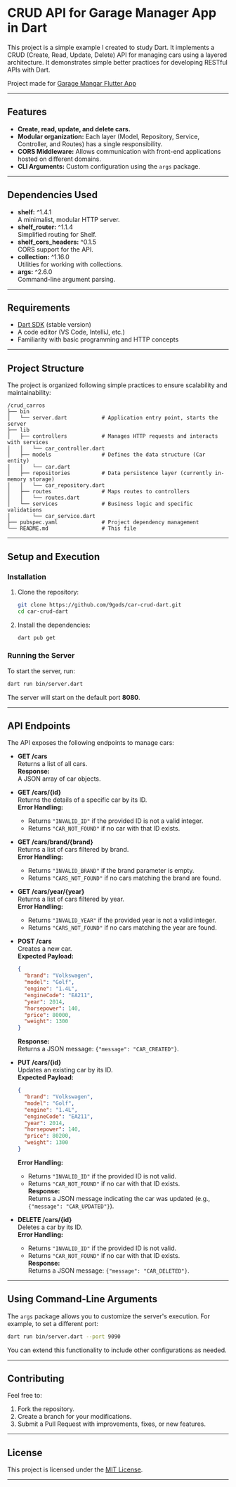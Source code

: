 # CRUD API for Garage Manager App in Dart

This project is a simple example I created to study Dart. It implements a CRUD (Create, Read, Update, Delete) API for managing cars using a layered architecture. It demonstrates simple better practices for developing RESTful APIs with Dart.

Project made for [Garage Mangar Flutter App](https://github.com/9gods/garage-manager-flutter.git)

---

## Features

- **Create, read, update, and delete cars.**
- **Modular organization:** Each layer (Model, Repository, Service, Controller, and Routes) has a single responsibility.
- **CORS Middleware:** Allows communication with front-end applications hosted on different domains.
- **CLI Arguments:** Custom configuration using the `args` package.

---

## Dependencies Used

- **shelf:** ^1.4.1  
  A minimalist, modular HTTP server.
- **shelf_router:** ^1.1.4  
  Simplified routing for Shelf.
- **shelf_cors_headers:** ^0.1.5  
  CORS support for the API.
- **collection:** ^1.16.0  
  Utilities for working with collections.
- **args:** ^2.6.0  
  Command-line argument parsing.

---

## Requirements

- [Dart SDK](https://dart.dev/get-dart) (stable version)
- A code editor (VS Code, IntelliJ, etc.)
- Familiarity with basic programming and HTTP concepts

---

## Project Structure

The project is organized following simple practices to ensure scalability and maintainability:

```
/crud_carros
├── bin
│   └── server.dart           # Application entry point, starts the server
├── lib
│   ├── controllers           # Manages HTTP requests and interacts with services
│   │   └── car_controller.dart
│   ├── models                # Defines the data structure (Car entity)
│   │   └── car.dart
│   ├── repositories          # Data persistence layer (currently in-memory storage)
│   │   └── car_repository.dart
│   ├── routes                # Maps routes to controllers
│   │   └── routes.dart
│   └── services              # Business logic and specific validations
│       └── car_service.dart
├── pubspec.yaml              # Project dependency management
└── README.md                 # This file
```

---

## Setup and Execution

### Installation

1. Clone the repository:
   ```bash
   git clone https://github.com/9gods/car-crud-dart.git
   cd car-crud-dart
   ```
2. Install the dependencies:
   ```bash
   dart pub get
   ```

### Running the Server

To start the server, run:
```bash
dart run bin/server.dart
```
The server will start on the default port **8080**.

---

## API Endpoints

The API exposes the following endpoints to manage cars:

- **GET /cars**  
  Returns a list of all cars.  
  **Response:**  
  A JSON array of car objects.

- **GET /cars/{id}**  
  Returns the details of a specific car by its ID.  
  **Error Handling:**  
  - Returns `"INVALID_ID"` if the provided ID is not a valid integer.  
  - Returns `"CAR_NOT_FOUND"` if no car with that ID exists.

- **GET /cars/brand/{brand}**  
  Returns a list of cars filtered by brand.  
  **Error Handling:**  
  - Returns `"INVALID_BRAND"` if the brand parameter is empty.  
  - Returns `"CARS_NOT_FOUND"` if no cars matching the brand are found.

- **GET /cars/year/{year}**  
  Returns a list of cars filtered by year.  
  **Error Handling:**  
  - Returns `"INVALID_YEAR"` if the provided year is not a valid integer.  
  - Returns `"CARS_NOT_FOUND"` if no cars matching the year are found.

- **POST /cars**  
  Creates a new car.  
  **Expected Payload:**  
  ```json
  {
    "brand": "Volkswagen",
    "model": "Golf",
    "engine": "1.4L",
    "engineCode": "EA211",
    "year": 2014,
    "horsepower": 140,
    "price": 80000,
    "weight": 1300
  }
  ```  
  **Response:**  
  Returns a JSON message: `{"message": "CAR_CREATED"}`.

- **PUT /cars/{id}**  
  Updates an existing car by its ID.  
  **Expected Payload:**  
  ```json
  {
    "brand": "Volkswagen",
    "model": "Golf",
    "engine": "1.4L",
    "engineCode": "EA211",
    "year": 2014,
    "horsepower": 140,
    "price": 80200,
    "weight": 1300
  }
  ```  
  **Error Handling:**  
  - Returns `"INVALID_ID"` if the provided ID is not valid.  
  - Returns `"CAR_NOT_FOUND"` if no car with that ID exists.  
  **Response:**  
  Returns a JSON message indicating the car was updated (e.g., `{"message": "CAR_UPDATED"}`).

- **DELETE /cars/{id}**  
  Deletes a car by its ID.  
  **Error Handling:**  
  - Returns `"INVALID_ID"` if the provided ID is not valid.  
  - Returns `"CAR_NOT_FOUND"` if no car with that ID exists.  
  **Response:**  
  Returns a JSON message: `{"message": "CAR_DELETED"}`.

---

## Using Command-Line Arguments

The `args` package allows you to customize the server's execution. For example, to set a different port:
```bash
dart run bin/server.dart --port 9090
```
You can extend this functionality to include other configurations as needed.

---

## Contributing

Feel free to:
1. Fork the repository.
2. Create a branch for your modifications.
3. Submit a Pull Request with improvements, fixes, or new features.

---

## License

This project is licensed under the [MIT License](LICENSE).

---
